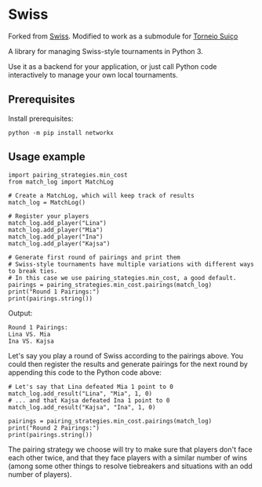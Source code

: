 # Swiss
Forked from [Swiss](https://github.com/HannesHaglund/Swiss). Modified to work as a submodule for [Torneio Suiço](https://github.com/HefestusTec/torneio-suico)

A library for managing Swiss-style tournaments in Python 3.

Use it as a backend for your application, or just call Python code interactively to manage your own local tournaments.

## Prerequisites

Install prerequisites:

    python -m pip install networkx

## Usage example

    import pairing_strategies.min_cost
    from match_log import MatchLog

    # Create a MatchLog, which will keep track of results
    match_log = MatchLog()

    # Register your players
    match_log.add_player("Lina")
    match_log.add_player("Mia")
    match_log.add_player("Ina")
    match_log.add_player("Kajsa")

    # Generate first round of pairings and print them
    # Swiss-style tournaments have multiple variations with different ways to break ties.
    # In this case we use pairing_stategies.min_cost, a good default.
    pairings = pairing_strategies.min_cost.pairings(match_log)
    print("Round 1 Pairings:")
    print(pairings.string())

Output:

    Round 1 Pairings:
    Lina VS. Mia
    Ina VS. Kajsa

Let's say you play a round of Swiss according to the pairings above. You could then register the results and generate pairings for the next round by appending this code to the Python code above:

    # Let's say that Lina defeated Mia 1 point to 0
    match_log.add_result("Lina", "Mia", 1, 0)
    # ... and that Kajsa defeated Ina 1 point to 0
    match_log.add_result("Kajsa", "Ina", 1, 0)

    pairings = pairing_strategies.min_cost.pairings(match_log)
    print("Round 2 Pairings:")
    print(pairings.string())

The pairing strategy we choose will try to make sure that players don't face each other twice, and that they face players with a similar number of wins (among some other things to resolve tiebreakers and situations with an odd number of players).
